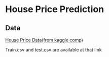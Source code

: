 # House Price Prediction

## Data

[House Price Data(from kaggle comp)](https://www.kaggle.com/c/house-prices-advanced-regression-techniques/data)

Train.csv and test.csv are available at that link
